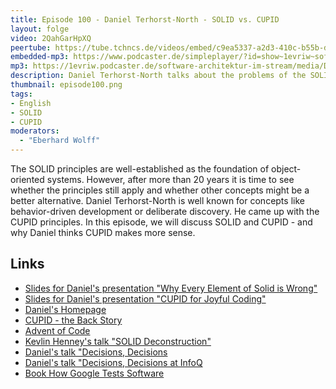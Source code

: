 ```yaml
---
title: Episode 100 - Daniel Terhorst-North - SOLID vs. CUPID
layout: folge
video: 2QahGarHpXQ
peertube: https://tube.tchncs.de/videos/embed/c9ea5337-a2d3-410c-b55b-dcbc86595184
embedded-mp3: https://www.podcaster.de/simpleplayer/?id=show~1evriw~software-architektur-im-stream~pod-f6ca793e985995716c96f97469&v=1643316833
mp3: https://1evriw.podcaster.de/software-architektur-im-stream/media/Daniel_Terhorst-North_-_SOLID_vs-_CUPID.mp3
description: Daniel Terhorst-North talks about the problems of the SOLID principles and the alternative CUPID
thumbnail: episode100.png
tags:
- English
- SOLID
- CUPID
moderators:
  - "Eberhard Wolff"
---
```


The SOLID principles are well-established as the foundation of
object-oriented systems. However, after more than 20 years it is time
to see whether the principles still apply and whether other concepts
might be a better alternative. Daniel Terhorst-North is well known for
concepts like behavior-driven development or deliberate discovery. He came
up with the CUPID principles. In this episode, we will discuss SOLID
and CUPID - and why Daniel thinks CUPID makes more sense.

## Links

* [Slides for Daniel's presentation "Why Every Element of Solid is Wrong"](https://speakerdeck.com/tastapod/why-every-element-of-solid-is-wrong)
* [Slides for Daniel's presentation "CUPID for Joyful Coding"](https://speakerdeck.com/tastapod/cupid-for-joyful-coding)
* [Daniel's Homepage](https://dannorth.net/)
* [CUPID - the Back Story](https://dannorth.net/2021/03/16/cupid-the-back-story/)
* [Advent of Code](https://adventofcode.com/)
* [Kevlin Henney's talk "SOLID Deconstruction"](https://vimeo.com/157708450)
* [Daniel's talk "Decisions, Decisions](https://vimeo.com/43536417)
* [Daniel's talk "Decisions, Decisions at InfoQ](https://www.infoq.com/presentations/Decisions-Decisions/)
* [Book How Google Tests Software](https://amzn.to/3rPRVRi)
